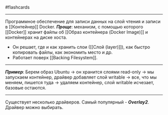 #flashcards
***
Программное обеспечение для записи данных на слой чтения и записи в [[Контейнер]] Docker.
	***Проще***: механизм, с помощью которого [[Docker]] хранит файлы об [[Образ контейнера (Docker Image)]] и контейнерах на диске хоста.
- Он решает, где и как хранить слои ([[Слой (layer)]]), как быстро копировать файлы, как экономить место и др.
- Работает поверх [[Backing Filesystem]].
***
***Пример***:
Берем образ Ubuntu -> он хранится слоями read-only -> мы запускаем контейнер, драйвер добавляет слой writable -> все, что мы меняем, пишется туда -> удаляем контейнер, слой writable исчезает, базовые остаются.
***
Существует несколько драйверов. Самый популярный - ***Overlay2***. Драйвер можно выбирать.
<!--SR:!2025-10-18,1,210-->